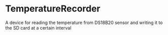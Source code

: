 # TemperatureRecorder
A device for reading the temperature from DS18B20 sensor and writing it to the SD card at a certain interval
